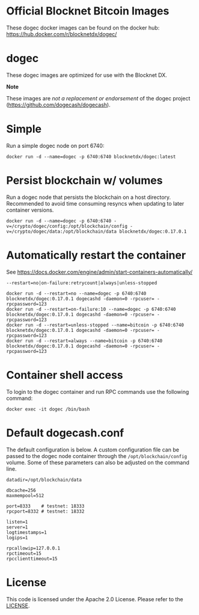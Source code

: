 Official Blocknet Bitcoin Images
=================================

These dogec docker images can be found on the docker hub: https://hub.docker.com/r/blocknetdx/dogec/

dogec
========

These dogec images are optimized for use with the Blocknet DX.

**Note**

These images are _not a replacement or endorsement_ of the dogec project (https://github.com/dogecash/dogecash).


Simple
======

Run a simple dogec node on port 6740:
```
docker run -d --name=dogec -p 6740:6740 blocknetdx/dogec:latest
```


Persist blockchain w/ volumes
=============================

Run a dogec node that persists the blockchain on a host directory. Recommended to avoid time consuming resyncs when updating to later container versions.
```
docker run -d --name=dogec -p 6740:6740 -v=/crypto/dogec/config:/opt/blockchain/config -v=/crypto/dogec/data:/opt/blockchain/data blocknetdx/dogec:0.17.0.1
```


Automatically restart the container
===================================

See https://docs.docker.com/engine/admin/start-containers-automatically/

`--restart=no|on-failure:retrycount|always|unless-stopped`

```
docker run -d --restart=no --name=dogec -p 6740:6740 blocknetdx/dogec:0.17.0.1 dogecashd -daemon=0 -rpcuser= -rpcpassword=123
docker run -d --restart=on-failure:10 --name=dogec -p 6740:6740 blocknetdx/dogec:0.17.0.1 dogecashd -daemon=0 -rpcuser= -rpcpassword=123
docker run -d --restart=unless-stopped --name=bitcoin -p 6740:6740 blocknetdx/dogec:0.17.0.1 dogecashd -daemon=0 -rpcuser= -rpcpassword=123
docker run -d --restart=always --name=bitcoin -p 6740:6740 blocknetdx/dogec:0.17.0.1 dogecashd -daemon=0 -rpcuser= -rpcpassword=123
```


Container shell access
======================

To login to the dogec container and run RPC commands use the following command:
```
docker exec -it dogec /bin/bash
```


Default dogecash.conf
=====================

The default configuration is below. A custom configuration file can be passed to the dogec  node container through the `/opt/blockchain/config` volume. Some of these parameters can also be adjusted on the command line.
```
datadir=/opt/blockchain/data

dbcache=256
maxmempool=512

port=8333    # testnet: 18333
rpcport=8332 # testnet: 18332

listen=1
server=1
logtimestamps=1
logips=1

rpcallowip=127.0.0.1
rpctimeout=15
rpcclienttimeout=15
```


License
=======

This code is licensed under the Apache 2.0 License. Please refer to the [LICENSE](https://github.com/BlocknetDX/dockerimages/blob/master/LICENSE).